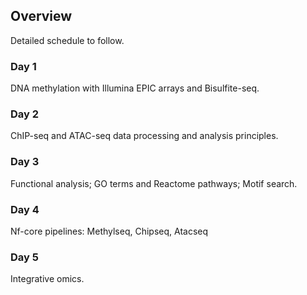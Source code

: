## Overview

Detailed schedule to follow.


### Day 1
DNA methylation with Illumina EPIC arrays and Bisulfite-seq.

### Day 2
ChIP-seq and ATAC-seq data processing and analysis principles.

### Day 3
Functional analysis; GO terms and Reactome pathways; Motif search.

### Day 4
Nf-core pipelines: Methylseq, Chipseq, Atacseq

### Day 5
Integrative omics.


<!-- time | Day 1 | Day 2 | Day 3 | Day 4 | Day 5
--- |--- |--- |--- |--- |---
THEME| **DNA methylation** | **ChIP-seq basics** | **ChIP-seq downstream** | **ATAC-seq, ChIP-seq special cases**| **Omics integraion**
09:00 - 09:30 | opening remarks | wrap-up of day 1 | wrap-up of day 2 | wrap-up of day 3 | wrap-up of day 4
09:00 - 10:00| na | na | na | morning guest lecture | na
09:30 - 10:30| Lecture DNA methylation | Lecture ChIPseq data analysis principles | Intro to practicals III | Intro to practicals IV | Lecture Data Integration
10:30 - 10:45| Intro to practicals I | Intro to practicals II | na | na | Intro to practicals V
10:45 - 12:00 | Practicals I |Practicals II|Practicals III| Practicals IV | Practicals V
12:00 - 13.30 | lunch | lunch | lunch | lunch | lunch
13:30 - 17:00 | Practicals I (cont) | Practicals II (cont) | Practicals III (cont) | Practicals IV (cont) | Practicals V (cont)
13:30 - 15:00 | na | na | afternoon guest lecture| na | na


each day: 30 min for the recap of the material from the day before

lecture longer ca 1h (45 + questions): intro to ChIP-seq processing, intro to DNA methylation, NGI / nf-core, omics integration, case study

lectures short: ca 15 mins for presentation of particular topic for the practicals

<!-- fika: 15:00 each day
 -->



<!-- ## Day 1: DNA methylation

[Opening remarks](lectures/slides-welcome.pdf)

Lecture: DNA methylation

Introduction to practicals I


## Day 2: ChIP-seq basics

[Lecture: ChIP-seq data analysis principles](lectures/slides-main-2018.pdf) (Agata)

Introduction to practicals II:

* [ChIP-seq data processing and QC](lectures/slides-data-processing.pdf) (Agata)



## Day 3: Downstream analyses


Introduction to practicals III:

* [differential binding](lectures/slides-db-func.pdf) (Olga)

* [functional annotations](lectures/slides-db-func.pdf) (Olga)

* [motifs](lectures/slides-motif-finding.pdf) (Jakub)

* [broad peaks](lectures/slides-broadpeaks.pdf) (Agata)


[Lecture: A case study and beyond (all the interesting things)](lectures/slides-case-study.pdf) (Jakub)


## Day 4: ATAC-seq, special cases and curiosities

Introduction to practicals IV:

* ATAC-seq

* scATAC-seq

* [exo-spike](lectures/slides-exospike.pdf) (Agata)

* [public data resources](lectures/slides-public-resources.pdf) (Jakub)

[Lecture: Introduction to SciLifeLab NGI ChIP-seq pipeline (Phil Ewels)](lectures/slides-NGI-2018.pdf)


## Day 5: Omics integration

Lecture: Omics data integration

Introduction to practicals V



 -->





<!--
How to link:

Let's link a lecture [here](lectures/Meyer_Liu_bias_nihms680120.pdf)

Let's link a tutorial [here](tutorials/day2/lab-chipseq-proc/chipseq-proc.md)
 -->

